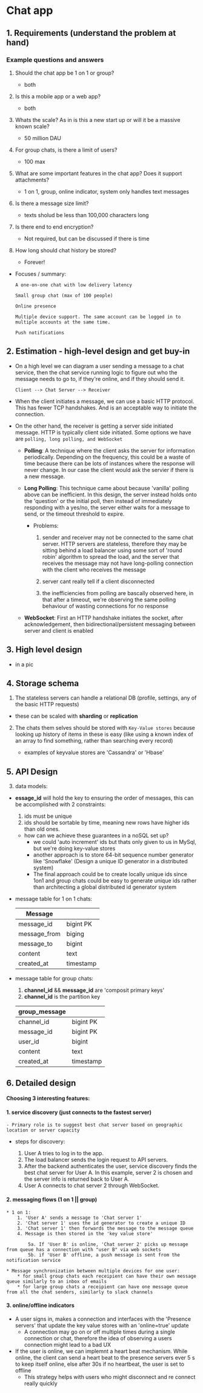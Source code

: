 # Chat app

## 1. Requirements (understand the problem at hand)

### Example questions and answers

1. Should the chat app be 1 on 1 or group?

   - both

2. Is this a mobile app or a web app?

   - both

3. Whats the scale? As in is this a new start up or will it be a massive known scale?

   - 50 million DAU

4. For group chats, is there a limit of users?

   - 100 max

5. What are some important features in the chat app? Does it support attachments?

   - 1 on 1, group, online indicator, system only handles text messages

6. Is there a message size limit?

   - texts sholud be less than 100,000 characters long

7. Is there end to end encryption?

   - Not required, but can be discussed if there is time

8. How long should chat history be stored?

   - Forever!

- Focuses / summary:

  ```
  A one-on-one chat with low delivery latency

  Small group chat (max of 100 people)

  Online presence

  Multiple device support. The same account can be logged in to multiple accounts at the same time.

  Push notifications
  ```

## 2. Estimation - high-level design and get buy-in

- On a high level we can diagram a user sending a message to a chat service, then the chat service running logic to figure out who the message needs to go to, if they're online, and if they should send it.

  ```
  Client --> Chat Server --> Receiver
  ```

- When the client initiates a message, we can use a basic HTTP protocol. This has fewer TCP handshakes. And is an acceptable way to initiate the connection.

- On the other hand, the receiver is getting a server side initiated message. HTTP is typically client side initiated. Some options we have are `polling, long polling, and WebSocket`

  - **Polling**: A technique where the client asks the server for information periodically. Depending on the frequency, this could be a waste of time because there can be lots of instances where the response will never change. In our case the client would ask the servier if there is a new message.

  - **Long Polling**: This technique came about because 'vanilla' polling above can be inefficient. In this design, the server instead holds onto the 'question' or the initial poll, then instead of immediately responding with a yes/no, the server either waits for a message to send, or the timeout threshold to expire.

    - Problems:

      1. sender and receiver may not be connected to the same chat server. HTTP servers are stateless, therefore they may be sitting behind a load balancer using some sort of 'round robin' algorithm to spread the load, and the server that receives the message may not have long-polling connection with the client who receives the message

      2. server cant really tell if a client disconnected

      3. the inefficiencies from polling are bascally observed here, in that after a timeout, we're observing the same polling behaviour of wasting connections for no response

  - **WebSocket**: First an HTTP handshake initiates the socket, after acknowledgement, then bidirectional/persistent messaging between server and client is enabled

## 3. High level design

- in a pic

## 4. Storage schema

1. The stateless servers can handle a relational DB (profile, settings, any of the basic HTTP requests)

- these can be scaled with **sharding** or **replication**

2. The chats them selves should be stored with `Key-Value stores` because looking up history of items in these is easy (like using a known index of an array to find something, rather than searching every record)

   - examples of keyvalue stores are 'Cassandra' or 'Hbase'

## 5. API Design

3. data models:

- **essage_id** will hold the key to ensuring the order of messages, this can be accomplished with 2 constraints:

  1. ids must be unique
  2. ids should be sortable by time, meaning new rows have higher ids than old ones.

  - how can we achieve these guarantees in a noSQL set up?
    - we could 'auto increment' ids but thats only given to us in MySql, but we're doing key-value stores
    - another approach is to store 64-bit sequence number generator like 'Snowflake' (Design a unique ID generator in a distributed system)
    - The final approach could be to create locally unique ids since 1on1 and group chats could be easy to generate unique ids rather than architecting a global distributed id generator system

- message table for 1 on 1 chats:

  | Message      |           |
  | ------------ | --------- |
  | message_id   | bigint PK |
  | message_from | biging    |
  | message_to   | bigint    |
  | content      | text      |
  | created_at   | timestamp |

- message table for group chats:

  1. **channel_id** && **message_id** are 'composit primary keys'
  2. **channel_id** is the partition key

  | group_message |           |
  | ------------- | --------- |
  | channel_id    | bigint PK |
  | message_id    | bigint PK |
  | user_id       | bigint    |
  | content       | text      |
  | created_at    | timestamp |

## 6. Detailed design

#### Choosing 3 interesting features:

#### 1. service discovery (just connects to the fastest server)

    - Primary role is to suggest best chat server based on geographic location or server capacity

- steps for discovery:

  1. User A tries to log in to the app.
  2. The load balancer sends the login request to API servers.
  3. After the backend authenticates the user, service discovery finds the best chat server for User A. In this example, server 2 is chosen and the server info is returned back to User A.
  4. User A connects to chat server 2 through WebSocket.

#### 2. messaging flows (1 on 1 || group)

    * 1 on 1:
        1. 'User A' sends a message to 'Chat server 1'
        2. 'Chat server 1' uses the id generator to create a unique ID
        3. 'Chat server 1' then forwards the message to the message queue
        4. Message is then stored in the 'key value store'

            5a. If 'User B' is online, 'Chat server 2' picks up message from queue has a connection with "user B" via web sockets
            5b. if 'User B' offline, a push message is sent from the notification service

    * Message synchronization between multiple devices for one user:
        * for small group chats each receipient can have their own message queue similarly to an inbox of emails
        * for large group chats a receipient can have one message queue from all the chat senders, similarly to slack channels

#### 3. online/offline indicators

- A user signs in, makes a connection and interfaces with the 'Presence servers' that update the key value stores with an 'online=true' update
  - A connection may go on or off multiple times during a single connection or chat, therefore the idea of observing a users connection might lead to a bad UX
- If the user is online, we can implemnt a heart beat mechanism. While online, the client can send a heart beat to the presence servers ever 5 s to keep itself online, else after 30s if no heartbeat, the user is set to offline
  - This strategy helps with users who might disconnect and re connect really quickly
